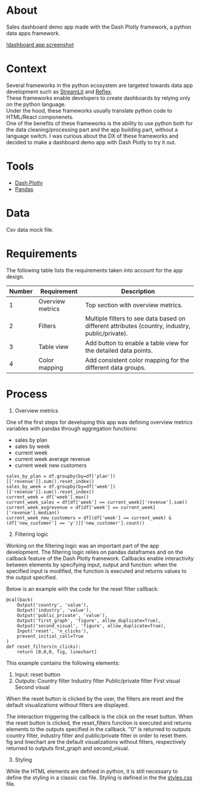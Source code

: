 # About
Sales dashboard demo app made with the Dash Plotly framework, a python data apps framework.

[!dashboard app screenshot](/assets/dashboard_app.png)

# Context
Several frameworks in the python ecosystem are targeted towards data app development such as [StreamLit](https://streamlit.io/) and [Reflex](https://reflex.dev/).<br> 
These frameworks enable developers to create dashboards by relying only on the python language.<br> Under the hood, these frameworks usually translate python code to HTML/React componenets.<br>
One of the benefits of these frameworks is the ability to use python both for the data cleaning/processing part and the app building part, without a language switch.
I was curious about the DX of these frameworks and decided to make a dashboard demo app with Dash Plotly to try it out.

# Tools
- [Dash Plotly](https://plotly.com/)
- [Pandas](https://pandas.pydata.org/)


# Data
Csv data mock file.

# Requirements
The following table lists the requirements taken into account for the app design.

| Number | Requirement | Description |
|-------|-------------|--------------|
| 1 | Overview metrics | Top section with overview metrics. |
| 2 | Filters | Multiple filters to see data based on different attributes (country, industry, public/private). |
| 3 | Table view | Add button to enable a table view for the detailed data points. |
| 4 | Color mapping | Add consistent color mapping for the different data groups. |


# Process
1. Overview metrics

One of the first steps for developing this app was defining overview metrics variables with pandas through aggregation functions:
- sales by plan
- sales by week
- current week
- current week average revenue
- current week new customers

```
sales_by_plan = df.groupby(by=df['plan'])[['revenue']].sum().reset_index()
sales_by_week = df.groupby(by=df['week'])[['revenue']].sum().reset_index()
current_week = df['week'].max()
current_week_sales = df[df['week'] == current_week]['revenue'].sum()
current_week_avgrevenue = df[df['week'] == current_week]['revenue'].median()
current_week_new_customers = df[(df['week'] == current_week) & (df['new_customer'] == 'y')]['new_customer'].count()
```


2. Filtering logic

Working on the filtering logic was an important part of the app development. The filtering logic relies on pandas dataframes and on the callback feature of the Dash Plotly framework.
Callbacks enable interactivity between elements by specifying input, output and function: when the specified input is modified, the function is executed and returns values to the output specified.

Below is an example with the code for the reset filter callback:

```
@callback(
    Output('country', 'value'),
    Output('industry', 'value'),
    Output('public_private', 'value'),
    Output('first_graph', 'figure', allow_duplicate=True),
    Output('second_visual', 'figure', allow_duplicate=True),
    Input('reset', 'n_clicks'),
    prevent_initial_call=True
)
def reset_filters(n_clicks):
    return [0,0,0, fig, linechart]
```

This example contains the following elements:
1. Input: reset button
2. Outputs:
    Country filter
    Industry filter
    Public/private filter
    First visual
    Second visual

When the reset button is clicked by the user, the filters are reset and the default visualizations without filters are displayed.

The interaction triggering the callback is the click on the reset button.
When the reset button is clicked, the reset_filters function is executed and returns elements to the outputs specified in the callback.
"0" is returned to outputs country filter, industry filter and public/private filter in order to reset them.
fig and linechart are the default visualizations without filters, respectively returned to outputs first_graph and second_visual.


3. Styling

While the HTML elements are defined in python, it is still necessary to define the styling in a classic css file.
Styling is defined in the the [styles.css](/assets/styles.css) file.